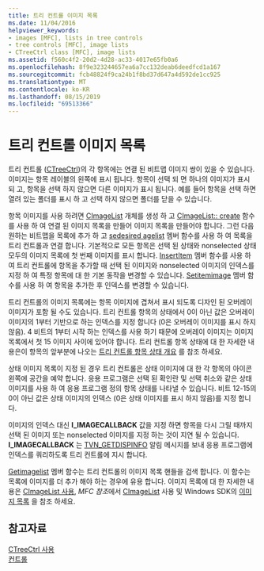 ```yaml
---
title: 트리 컨트롤 이미지 목록
ms.date: 11/04/2016
helpviewer_keywords:
- images [MFC], lists in tree controls
- tree controls [MFC], image lists
- CTreeCtrl class [MFC], image lists
ms.assetid: f560c4f2-20d2-4d28-ac33-4017e65fb0a6
ms.openlocfilehash: 8f9e323244657ea6a7cc132deab6deedfcd1a167
ms.sourcegitcommit: fcb48824f9ca24b1f8bd37d647a4d592de1cc925
ms.translationtype: MT
ms.contentlocale: ko-KR
ms.lasthandoff: 08/15/2019
ms.locfileid: "69513366"
---
```

# <a name="tree-control-image-lists"></a>트리 컨트롤 이미지 목록

트리 컨트롤 ([CTreeCtrl](../mfc/reference/ctreectrl-class.md))의 각 항목에는 연결 된 비트맵 이미지 쌍이 있을 수 있습니다. 이미지는 항목 레이블의 왼쪽에 표시 됩니다. 항목이 선택 되 면 하나의 이미지가 표시 되 고, 항목을 선택 하지 않으면 다른 이미지가 표시 됩니다. 예를 들어 항목을 선택 하면 열려 있는 폴더를 표시 하 고 선택 하지 않으면 폴더를 닫을 수 있습니다.

항목 이미지를 사용 하려면 [CImageList](../mfc/reference/cimagelist-class.md) 개체를 생성 하 고 [CImageList:: create](../mfc/reference/cimagelist-class.md#create) 함수를 사용 하 여 연결 된 이미지 목록을 만들어 이미지 목록을 만들어야 합니다. 그런 다음 원하는 비트맵을 목록에 추가 하 고 [sedesired agelist](../mfc/reference/ctreectrl-class.md#setimagelist) 멤버 함수를 사용 하 여 목록을 트리 컨트롤과 연결 합니다. 기본적으로 모든 항목은 선택 된 상태와 nonselected 상태 모두의 이미지 목록에 첫 번째 이미지를 표시 합니다. [InsertItem](../mfc/reference/ctreectrl-class.md#insertitem) 멤버 함수를 사용 하 여 트리 컨트롤에 항목을 추가할 때 선택 된 이미지와 nonselected 이미지의 인덱스를 지정 하 여 특정 항목에 대 한 기본 동작을 변경할 수 있습니다. [Setitemimage](../mfc/reference/ctreectrl-class.md#setitemimage) 멤버 함수를 사용 하 여 항목을 추가한 후 인덱스를 변경할 수 있습니다.

트리 컨트롤의 이미지 목록에는 항목 이미지에 겹쳐서 표시 되도록 디자인 된 오버레이 이미지가 포함 될 수도 있습니다. 트리 컨트롤 항목의 상태에서 0이 아닌 값은 오버레이 이미지의 1부터 기반으로 하는 인덱스를 지정 합니다 (0은 오버레이 이미지를 표시 하지 않음). 4 비트의 1부터 시작 하는 인덱스를 사용 하기 때문에 오버레이 이미지는 이미지 목록에서 첫 15 이미지 사이에 있어야 합니다. 트리 컨트롤 항목 상태에 대 한 자세한 내용은이 항목의 앞부분에 나오는 [트리 컨트롤 항목 상태 개요](../mfc/tree-control-item-states-overview.md) 를 참조 하세요.

상태 이미지 목록이 지정 된 경우 트리 컨트롤은 상태 이미지에 대 한 각 항목의 아이콘 왼쪽에 공간을 예약 합니다. 응용 프로그램은 선택 된 확인란 및 선택 취소와 같은 상태 이미지를 사용 하 여 응용 프로그램 정의 항목 상태를 나타낼 수 있습니다. 비트 12-15의 0이 아닌 값은 상태 이미지의 인덱스 (0은 상태 이미지를 표시 하지 않음)를 지정 합니다.

이미지의 인덱스 대신 **I_IMAGECALLBACK** 값을 지정 하면 항목을 다시 그릴 때까지 선택 된 이미지 또는 nonselected 이미지를 지정 하는 것이 지연 될 수 있습니다. **I_IMAGECALLBACK** 는 [TVN_GETDISPINFO](/windows/win32/Controls/tvn-getdispinfo) 알림 메시지를 보내 응용 프로그램에 인덱스를 쿼리하도록 트리 컨트롤에 지시 합니다.

[Getimagelist](../mfc/reference/ctreectrl-class.md#getimagelist) 멤버 함수는 트리 컨트롤의 이미지 목록 핸들을 검색 합니다. 이 함수는 목록에 이미지를 더 추가 해야 하는 경우에 유용 합니다. 이미지 목록에 대 한 자세한 내용은 [CImageList 사용](../mfc/using-cimagelist.md), *MFC 참조*에서 [CImageList](../mfc/reference/cimagelist-class.md) 사용 및 Windows SDK의 [이미지 목록](/windows/win32/controls/image-lists) 을 참조 하세요.

## <a name="see-also"></a>참고자료

[CTreeCtrl 사용](../mfc/using-ctreectrl.md)<br/>
[컨트롤](../mfc/controls-mfc.md)
